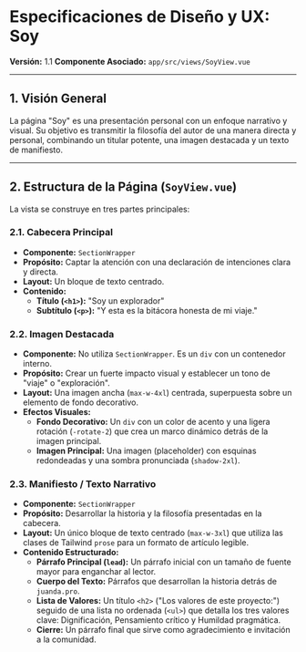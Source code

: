 # Especificaciones de Diseño y UX: Soy

**Versión:** 1.1
**Componente Asociado:** `app/src/views/SoyView.vue`

---

## 1. Visión General

La página "Soy" es una presentación personal con un enfoque narrativo y visual. Su objetivo es transmitir la filosofía del autor de una manera directa y personal, combinando un titular potente, una imagen destacada y un texto de manifiesto.

---

## 2. Estructura de la Página (`SoyView.vue`)

La vista se construye en tres partes principales:

### 2.1. Cabecera Principal

- **Componente:** `SectionWrapper`
- **Propósito:** Captar la atención con una declaración de intenciones clara y directa.
- **Layout:** Un bloque de texto centrado.
- **Contenido:**
  - **Título (`<h1>`):** "Soy un explorador"
  - **Subtítulo (`<p>`):** "Y esta es la bitácora honesta de mi viaje."

### 2.2. Imagen Destacada

- **Componente:** No utiliza `SectionWrapper`. Es un `div` con un contenedor interno.
- **Propósito:** Crear un fuerte impacto visual y establecer un tono de "viaje" o "exploración".
- **Layout:** Una imagen ancha (`max-w-4xl`) centrada, superpuesta sobre un elemento de fondo decorativo.
- **Efectos Visuales:**
  - **Fondo Decorativo:** Un `div` con un color de acento y una ligera rotación (`-rotate-2`) que crea un marco dinámico detrás de la imagen principal.
  - **Imagen Principal:** Una imagen (placeholder) con esquinas redondeadas y una sombra pronunciada (`shadow-2xl`).

### 2.3. Manifiesto / Texto Narrativo

- **Componente:** `SectionWrapper`
- **Propósito:** Desarrollar la historia y la filosofía presentadas en la cabecera.
- **Layout:** Un único bloque de texto centrado (`max-w-3xl`) que utiliza las clases de Tailwind `prose` para un formato de artículo legible.
- **Contenido Estructurado:**
  - **Párrafo Principal (`lead`):** Un párrafo inicial con un tamaño de fuente mayor para enganchar al lector.
  - **Cuerpo del Texto:** Párrafos que desarrollan la historia detrás de `juanda.pro`.
  - **Lista de Valores:** Un título `<h2>` ("Los valores de este proyecto:") seguido de una lista no ordenada (`<ul>`) que detalla los tres valores clave: Dignificación, Pensamiento crítico y Humildad pragmática.
  - **Cierre:** Un párrafo final que sirve como agradecimiento e invitación a la comunidad.